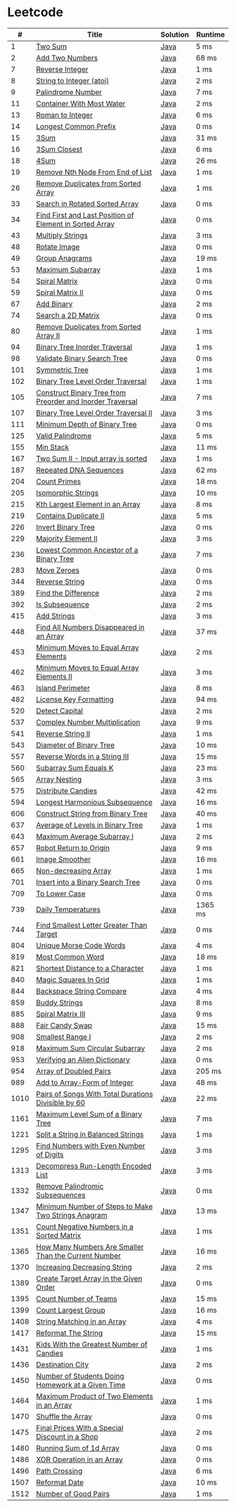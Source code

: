 # Leetcode

| # | Title | Solution | Runtime |
|---| ----- | -------- | ------- |
|1|[ Two Sum](https://leetcode.com/problems/two-sum/)|[Java](./solutions/1.%20Two%20Sum.java)|5 ms|
|2|[ Add Two Numbers](https://leetcode.com/problems/add-two-numbers/)|[Java](./solutions/2.%20Add%20Two%20Numbers.java)|68 ms|
|7|[ Reverse Integer](https://leetcode.com/problems/reverse-integer/)|[Java](./solutions/7.%20Reverse%20Integer.java)|1 ms|
|8|[ String to Integer (atoi)](https://leetcode.com/problems/string-to-integer-atoi/)|[Java](./solutions/8.%20String%20to%20Integer%20(atoi).java)|2 ms|
|9|[ Palindrome Number](https://leetcode.com/problems/palindrome-number/)|[Java](./solutions/9.%20Palindrome%20Number.java)|7 ms|
|11|[ Container With Most Water](https://leetcode.com/problems/container-with-most-water/)|[Java](./solutions/11.%20Container%20With%20Most%20Water.java)|2 ms|
|13|[ Roman to Integer](https://leetcode.com/problems/roman-to-integer/)|[Java](./solutions/13.%20Roman%20to%20Integer.java)|6 ms|
|14|[ Longest Common Prefix](https://leetcode.com/problems/longest-common-prefix/)|[Java](./solutions/14.%20Longest%20Common%20Prefix.java)|0 ms|
|15|[ 3Sum](https://leetcode.com/problems/3sum/)|[Java](./solutions/15.%203Sum.java)|31 ms|
|16|[ 3Sum Closest](https://leetcode.com/problems/3sum-closest/)|[Java](./solutions/16.%203Sum%20Closest.java)|6 ms|
|18|[ 4Sum](https://leetcode.com/problems/4sum/)|[Java](./solutions/18.%204Sum.java)|26 ms|
|19|[ Remove Nth Node From End of List](https://leetcode.com/problems/remove-nth-node-from-end-of-list/)|[Java](./solutions/19.%20Remove%20Nth%20Node%20From%20End%20of%20List.java)|1 ms|
|26|[ Remove Duplicates from Sorted Array](https://leetcode.com/problems/remove-duplicates-from-sorted-array/)|[Java](./solutions/26.%20Remove%20Duplicates%20from%20Sorted%20Array.java)|1 ms|
|33|[ Search in Rotated Sorted Array](https://leetcode.com/problems/search-in-rotated-sorted-array/)|[Java](./solutions/33.%20Search%20in%20Rotated%20Sorted%20Array.java)|0 ms|
|34|[ Find First and Last Position of Element in Sorted Array](https://leetcode.com/problems/find-first-and-last-position-of-element-in-sorted-array/)|[Java](./solutions/34.%20Find%20First%20and%20Last%20Position%20of%20Element%20in%20Sorted%20Array.java)|0 ms|
|43|[ Multiply Strings](https://leetcode.com/problems/multiply-strings/)|[Java](./solutions/43.%20Multiply%20Strings.java)|3 ms|
|48|[ Rotate Image](https://leetcode.com/problems/rotate-image/)|[Java](./solutions/48.%20Rotate%20Image.java)|0 ms|
|49|[ Group Anagrams](https://leetcode.com/problems/group-anagrams/)|[Java](./solutions/49.%20Group%20Anagrams.java)|19 ms|
|53|[ Maximum Subarray](https://leetcode.com/problems/maximum-subarray/)|[Java](./solutions/53.%20Maximum%20Subarray.java)|1 ms|
|54|[ Spiral Matrix](https://leetcode.com/problems/spiral-matrix/)|[Java](./solutions/54.%20Spiral%20Matrix.java)|0 ms|
|59|[ Spiral Matrix II](https://leetcode.com/problems/spiral-matrix-ii/)|[Java](./solutions/59.%20Spiral%20Matrix%20II.java)|0 ms|
|67|[ Add Binary](https://leetcode.com/problems/add-binary/)|[Java](./solutions/67.%20Add%20Binary.java)|2 ms|
|74|[ Search a 2D Matrix](https://leetcode.com/problems/search-a-2d-matrix/)|[Java](./solutions/74.%20Search%20a%202D%20Matrix.java)|0 ms|
|80|[ Remove Duplicates from Sorted Array II](https://leetcode.com/problems/remove-duplicates-from-sorted-array-ii/)|[Java](./solutions/80.%20Remove%20Duplicates%20from%20Sorted%20Array%20II.java)|1 ms|
|94|[ Binary Tree Inorder Traversal](https://leetcode.com/problems/binary-tree-inorder-traversal/)|[Java](./solutions/94.%20Binary%20Tree%20Inorder%20Traversal.java)|1 ms|
|98|[ Validate Binary Search Tree](https://leetcode.com/problems/validate-binary-search-tree/)|[Java](./solutions/98.%20Validate%20Binary%20Search%20Tree.java)|0 ms|
|101|[ Symmetric Tree](https://leetcode.com/problems/symmetric-tree/)|[Java](./solutions/101.%20Symmetric%20Tree.java)|1 ms|
|102|[ Binary Tree Level Order Traversal](https://leetcode.com/problems/binary-tree-level-order-traversal/)|[Java](./solutions/102.%20Binary%20Tree%20Level%20Order%20Traversal.java)|1 ms|
|105|[ Construct Binary Tree from Preorder and Inorder Traversal](https://leetcode.com/problems/construct-binary-tree-from-preorder-and-inorder-traversal/)|[Java](./solutions/105.%20Construct%20Binary%20Tree%20from%20Preorder%20and%20Inorder%20Traversal.java)|7 ms|
|107|[ Binary Tree Level Order Traversal II](https://leetcode.com/problems/binary-tree-level-order-traversal-ii/)|[Java](./solutions/107.%20Binary%20Tree%20Level%20Order%20Traversal%20II.java)|3 ms|
|111|[ Minimum Depth of Binary Tree](https://leetcode.com/problems/minimum-depth-of-binary-tree/)|[Java](./solutions/111.%20Minimum%20Depth%20of%20Binary%20Tree.java)|0 ms|
|125|[ Valid Palindrome](https://leetcode.com/problems/valid-palindrome/)|[Java](./solutions/125.%20Valid%20Palindrome.java)|5 ms|
|155|[ Min Stack](https://leetcode.com/problems/min-stack/)|[Java](./solutions/155.%20Min%20Stack.java)|11 ms|
|167|[ Two Sum II - Input array is sorted](https://leetcode.com/problems/two-sum-ii-input-array-is-sorted/)|[Java](./solutions/167.%20Two%20Sum%20II%20-%20Input%20array%20is%20sorted.java)|1 ms|
|187|[ Repeated DNA Sequences](https://leetcode.com/problems/repeated-dna-sequences/)|[Java](./solutions/187.%20Repeated%20DNA%20Sequences.java)|62 ms|
|204|[ Count Primes](https://leetcode.com/problems/count-primes/)|[Java](./solutions/204.%20Count%20Primes.java)|18 ms|
|205|[ Isomorphic Strings](https://leetcode.com/problems/isomorphic-strings/)|[Java](./solutions/205.%20Isomorphic%20Strings.java)|10 ms|
|215|[ Kth Largest Element in an Array](https://leetcode.com/problems/kth-largest-element-in-an-array/)|[Java](./solutions/215.%20Kth%20Largest%20Element%20in%20an%20Array.java)|8 ms|
|219|[ Contains Duplicate II](https://leetcode.com/problems/contains-duplicate-ii/)|[Java](./solutions/219.%20Contains%20Duplicate%20II.java)|5 ms|
|226|[ Invert Binary Tree](https://leetcode.com/problems/invert-binary-tree/)|[Java](./solutions/226.%20Invert%20Binary%20Tree.java)|0 ms|
|229|[ Majority Element II](https://leetcode.com/problems/majority-element-ii/)|[Java](./solutions/229.%20Majority%20Element%20II.java)|3 ms|
|236|[ Lowest Common Ancestor of a Binary Tree](https://leetcode.com/problems/lowest-common-ancestor-of-a-binary-tree/)|[Java](./solutions/236.%20Lowest%20Common%20Ancestor%20of%20a%20Binary%20Tree.java)|7 ms|
|283|[ Move Zeroes](https://leetcode.com/problems/move-zeroes/)|[Java](./solutions/283.%20Move%20Zeroes.java)|0 ms|
|344|[ Reverse String](https://leetcode.com/problems/reverse-string/)|[Java](./solutions/344.%20Reverse%20String.java)|0 ms|
|389|[ Find the Difference](https://leetcode.com/problems/find-the-difference/)|[Java](./solutions/389.%20Find%20the%20Difference.java)|2 ms|
|392|[ Is Subsequence](https://leetcode.com/problems/is-subsequence/)|[Java](./solutions/392.%20Is%20Subsequence.java)|2 ms|
|415|[ Add Strings](https://leetcode.com/problems/add-strings/)|[Java](./solutions/415.%20Add%20Strings.java)|3 ms|
|448|[ Find All Numbers Disappeared in an Array](https://leetcode.com/problems/find-all-numbers-disappeared-in-an-array/)|[Java](./solutions/448.%20Find%20All%20Numbers%20Disappeared%20in%20an%20Array.java)|37 ms|
|453|[ Minimum Moves to Equal Array Elements](https://leetcode.com/problems/minimum-moves-to-equal-array-elements/)|[Java](./solutions/453.%20Minimum%20Moves%20to%20Equal%20Array%20Elements.java)|2 ms|
|462|[ Minimum Moves to Equal Array Elements II](https://leetcode.com/problems/minimum-moves-to-equal-array-elements-ii/)|[Java](./solutions/462.%20Minimum%20Moves%20to%20Equal%20Array%20Elements%20II.java)|3 ms|
|463|[ Island Perimeter](https://leetcode.com/problems/island-perimeter/)|[Java](./solutions/463.%20Island%20Perimeter.java)|8 ms|
|482|[ License Key Formatting](https://leetcode.com/problems/license-key-formatting/)|[Java](./solutions/482.%20License%20Key%20Formatting.java)|94 ms|
|520|[ Detect Capital](https://leetcode.com/problems/detect-capital/)|[Java](./solutions/520.%20Detect%20Capital.java)|2 ms|
|537|[ Complex Number Multiplication](https://leetcode.com/problems/complex-number-multiplication/)|[Java](./solutions/537.%20Complex%20Number%20Multiplication.java)|9 ms|
|541|[ Reverse String II](https://leetcode.com/problems/reverse-string-ii/)|[Java](./solutions/541.%20Reverse%20String%20II.java)|1 ms|
|543|[ Diameter of Binary Tree](https://leetcode.com/problems/diameter-of-binary-tree/)|[Java](./solutions/543.%20Diameter%20of%20Binary%20Tree.java)|10 ms|
|557|[ Reverse Words in a String III](https://leetcode.com/problems/reverse-words-in-a-string-iii/)|[Java](./solutions/557.%20Reverse%20Words%20in%20a%20String%20III.java)|15 ms|
|560|[ Subarray Sum Equals K](https://leetcode.com/problems/subarray-sum-equals-k/)|[Java](./solutions/560.%20Subarray%20Sum%20Equals%20K.java)|23 ms|
|565|[ Array Nesting](https://leetcode.com/problems/array-nesting/)|[Java](./solutions/565.%20Array%20Nesting.java)|3 ms|
|575|[ Distribute Candies](https://leetcode.com/problems/distribute-candies/)|[Java](./solutions/575.%20Distribute%20Candies.java)|42 ms|
|594|[ Longest Harmonious Subsequence](https://leetcode.com/problems/longest-harmonious-subsequence/)|[Java](./solutions/594.%20Longest%20Harmonious%20Subsequence.java)|16 ms|
|606|[ Construct String from Binary Tree](https://leetcode.com/problems/construct-string-from-binary-tree/)|[Java](./solutions/606.%20Construct%20String%20from%20Binary%20Tree.java)|40 ms|
|637|[ Average of Levels in Binary Tree](https://leetcode.com/problems/average-of-levels-in-binary-tree/)|[Java](./solutions/637.%20Average%20of%20Levels%20in%20Binary%20Tree.java)|1 ms|
|643|[ Maximum Average Subarray I](https://leetcode.com/problems/maximum-average-subarray-i/)|[Java](./solutions/643.%20Maximum%20Average%20Subarray%20I.java)|2 ms|
|657|[ Robot Return to Origin](https://leetcode.com/problems/robot-return-to-origin/)|[Java](./solutions/657.%20Robot%20Return%20to%20Origin.java)|9 ms|
|661|[ Image Smoother](https://leetcode.com/problems/image-smoother/)|[Java](./solutions/661.%20Image%20Smoother.java)|16 ms|
|665|[ Non-decreasing Array](https://leetcode.com/problems/non-decreasing-array/)|[Java](./solutions/665.%20Non-decreasing%20Array.java)|1 ms|
|701|[ Insert into a Binary Search Tree](https://leetcode.com/problems/insert-into-a-binary-search-tree/)|[Java](./solutions/701.%20Insert%20into%20a%20Binary%20Search%20Tree.java)|0 ms|
|709|[ To Lower Case](https://leetcode.com/problems/to-lower-case/)|[Java](./solutions/709.%20To%20Lower%20Case.java)|0 ms|
|739|[ Daily Temperatures](https://leetcode.com/problems/daily-temperatures/)|[Java](./solutions/739.%20Daily%20Temperatures.java)|1365 ms|
|744|[ Find Smallest Letter Greater Than Target](https://leetcode.com/problems/find-smallest-letter-greater-than-target/)|[Java](./solutions/744.%20Find%20Smallest%20Letter%20Greater%20Than%20Target.java)|0 ms|
|804|[ Unique Morse Code Words](https://leetcode.com/problems/unique-morse-code-words/)|[Java](./solutions/804.%20Unique%20Morse%20Code%20Words.java)|4 ms|
|819|[ Most Common Word](https://leetcode.com/problems/most-common-word/)|[Java](./solutions/819.%20Most%20Common%20Word.java)|18 ms|
|821|[ Shortest Distance to a Character](https://leetcode.com/problems/shortest-distance-to-a-character/)|[Java](./solutions/821.%20Shortest%20Distance%20to%20a%20Character.java)|1 ms|
|840|[ Magic Squares In Grid](https://leetcode.com/problems/magic-squares-in-grid/)|[Java](./solutions/840.%20Magic%20Squares%20In%20Grid.java)|1 ms|
|844|[ Backspace String Compare](https://leetcode.com/problems/backspace-string-compare/)|[Java](./solutions/844.%20Backspace%20String%20Compare.java)|4 ms|
|859|[ Buddy Strings](https://leetcode.com/problems/buddy-strings/)|[Java](./solutions/859.%20Buddy%20Strings.java)|8 ms|
|885|[ Spiral Matrix III](https://leetcode.com/problems/spiral-matrix-iii/)|[Java](./solutions/885.%20Spiral%20Matrix%20III.java)|9 ms|
|888|[ Fair Candy Swap](https://leetcode.com/problems/fair-candy-swap/)|[Java](./solutions/888.%20Fair%20Candy%20Swap.java)|15 ms|
|908|[ Smallest Range I](https://leetcode.com/problems/smallest-range-i/)|[Java](./solutions/908.%20Smallest%20Range%20I.java)|2 ms|
|918|[ Maximum Sum Circular Subarray](https://leetcode.com/problems/maximum-sum-circular-subarray/)|[Java](./solutions/918.%20Maximum%20Sum%20Circular%20Subarray.java)|2 ms|
|953|[ Verifying an Alien Dictionary](https://leetcode.com/problems/verifying-an-alien-dictionary/)|[Java](./solutions/953.%20Verifying%20an%20Alien%20Dictionary.java)|0 ms|
|954|[ Array of Doubled Pairs](https://leetcode.com/problems/array-of-doubled-pairs/)|[Java](./solutions/954.%20Array%20of%20Doubled%20Pairs.java)|205 ms|
|989|[ Add to Array-Form of Integer](https://leetcode.com/problems/add-to-array-form-of-integer/)|[Java](./solutions/989.%20Add%20to%20Array-Form%20of%20Integer.java)|48 ms|
|1010|[ Pairs of Songs With Total Durations Divisible by 60](https://leetcode.com/problems/pairs-of-songs-with-total-durations-divisible-by-60/)|[Java](./solutions/1010.%20Pairs%20of%20Songs%20With%20Total%20Durations%20Divisible%20by%2060.java)|22 ms|
|1161|[ Maximum Level Sum of a Binary Tree](https://leetcode.com/problems/maximum-level-sum-of-a-binary-tree/)|[Java](./solutions/1161.%20Maximum%20Level%20Sum%20of%20a%20Binary%20Tree.java)|7 ms|
|1221|[ Split a String in Balanced Strings](https://leetcode.com/problems/split-a-string-in-balanced-strings/)|[Java](./solutions/1221.%20Split%20a%20String%20in%20Balanced%20Strings.java)|1 ms|
|1295|[ Find Numbers with Even Number of Digits](https://leetcode.com/problems/find-numbers-with-even-number-of-digits/)|[Java](./solutions/1295.%20Find%20Numbers%20with%20Even%20Number%20of%20Digits.java)|3 ms|
|1313|[ Decompress Run-Length Encoded List](https://leetcode.com/problems/decompress-run-length-encoded-list/)|[Java](./solutions/1313.%20Decompress%20Run-Length%20Encoded%20List.java)|3 ms|
|1332|[ Remove Palindromic Subsequences](https://leetcode.com/problems/remove-palindromic-subsequences/)|[Java](./solutions/1332.%20Remove%20Palindromic%20Subsequences.java)|0 ms|
|1347|[ Minimum Number of Steps to Make Two Strings Anagram](https://leetcode.com/problems/minimum-number-of-steps-to-make-two-strings-anagram/)|[Java](./solutions/1347.%20Minimum%20Number%20of%20Steps%20to%20Make%20Two%20Strings%20Anagram.java)|13 ms|
|1351|[ Count Negative Numbers in a Sorted Matrix](https://leetcode.com/problems/count-negative-numbers-in-a-sorted-matrix/)|[Java](./solutions/1351.%20Count%20Negative%20Numbers%20in%20a%20Sorted%20Matrix.java)|1 ms|
|1365|[ How Many Numbers Are Smaller Than the Current Number](https://leetcode.com/problems/how-many-numbers-are-smaller-than-the-current-number/)|[Java](./solutions/1365.%20How%20Many%20Numbers%20Are%20Smaller%20Than%20the%20Current%20Number.java)|16 ms|
|1370|[ Increasing Decreasing String](https://leetcode.com/problems/increasing-decreasing-string/)|[Java](./solutions/1370.%20Increasing%20Decreasing%20String.java)|2 ms|
|1389|[ Create Target Array in the Given Order](https://leetcode.com/problems/create-target-array-in-the-given-order/)|[Java](./solutions/1389.%20Create%20Target%20Array%20in%20the%20Given%20Order.java)|0 ms|
|1395|[ Count Number of Teams](https://leetcode.com/problems/count-number-of-teams/)|[Java](./solutions/1395.%20Count%20Number%20of%20Teams.java)|15 ms|
|1399|[ Count Largest Group](https://leetcode.com/problems/count-largest-group/)|[Java](./solutions/1399.%20Count%20Largest%20Group.java)|16 ms|
|1408|[ String Matching in an Array](https://leetcode.com/problems/string-matching-in-an-array/)|[Java](./solutions/1408.%20String%20Matching%20in%20an%20Array.java)|4 ms|
|1417|[ Reformat The String](https://leetcode.com/problems/reformat-the-string/)|[Java](./solutions/1417.%20Reformat%20The%20String.java)|15 ms|
|1431|[ Kids With the Greatest Number of Candies](https://leetcode.com/problems/kids-with-the-greatest-number-of-candies/)|[Java](./solutions/1431.%20Kids%20With%20the%20Greatest%20Number%20of%20Candies.java)|1 ms|
|1436|[ Destination City](https://leetcode.com/problems/destination-city/)|[Java](./solutions/1436.%20Destination%20City.java)|2 ms|
|1450|[ Number of Students Doing Homework at a Given Time](https://leetcode.com/problems/number-of-students-doing-homework-at-a-given-time/)|[Java](./solutions/1450.%20Number%20of%20Students%20Doing%20Homework%20at%20a%20Given%20Time.java)|0 ms|
|1464|[ Maximum Product of Two Elements in an Array](https://leetcode.com/problems/maximum-product-of-two-elements-in-an-array/)|[Java](./solutions/1464.%20Maximum%20Product%20of%20Two%20Elements%20in%20an%20Array.java)|1 ms|
|1470|[ Shuffle the Array](https://leetcode.com/problems/shuffle-the-array/)|[Java](./solutions/1470.%20Shuffle%20the%20Array.java)|0 ms|
|1475|[ Final Prices With a Special Discount in a Shop](https://leetcode.com/problems/final-prices-with-a-special-discount-in-a-shop/)|[Java](./solutions/1475.%20Final%20Prices%20With%20a%20Special%20Discount%20in%20a%20Shop.java)|2 ms|
|1480|[ Running Sum of 1d Array](https://leetcode.com/problems/running-sum-of-1d-array/)|[Java](./solutions/1480.%20Running%20Sum%20of%201d%20Array.java)|0 ms|
|1486|[ XOR Operation in an Array](https://leetcode.com/problems/xor-operation-in-an-array/)|[Java](./solutions/1486.%20XOR%20Operation%20in%20an%20Array.java)|0 ms|
|1496|[ Path Crossing](https://leetcode.com/problems/path-crossing/)|[Java](./solutions/1496.%20Path%20Crossing.java)|6 ms|
|1507|[ Reformat Date](https://leetcode.com/problems/reformat-date/)|[Java](./solutions/1507.%20Reformat%20Date.java)|10 ms|
|1512|[ Number of Good Pairs](https://leetcode.com/problems/number-of-good-pairs/)|[Java](./solutions/1512.%20Number%20of%20Good%20Pairs.java)|1 ms|
